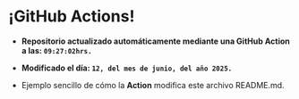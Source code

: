 # ¡GitHub Actions!
* **Repositorio actualizado automáticamente mediante una GitHub Action a las: `09:27:02hrs.`**
* **Modificado el día: `12, del mes de junio, del año 2025.`**

* Ejemplo sencillo de cómo la **Action** modifica este archivo README.md.
